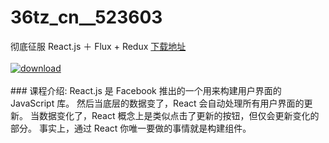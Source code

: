 # 36tz_cn__523603
彻底征服 React.js ＋ Flux + Redux
[下载地址](http://www.36tz.cn/article/523603 "下载地址")
<br/></br>[![download](http://36tz.cn/muke_img/2018_09_1-300x209.png "下载地址")](http://www.36tz.cn/article/523603 "下载地址")
<br/></br>### 课程介绍:
React.js 是 Facebook 推出的一个用来构建用户界面的 JavaScript 库。 然后当底层的数据变了，React 会自动处理所有用户界面的更新。 当数据变化了，React 概念上是类似点击了更新的按钮，但仅会更新变化的部分。 事实上，通过 React 你唯一要做的事情就是构建组件。


